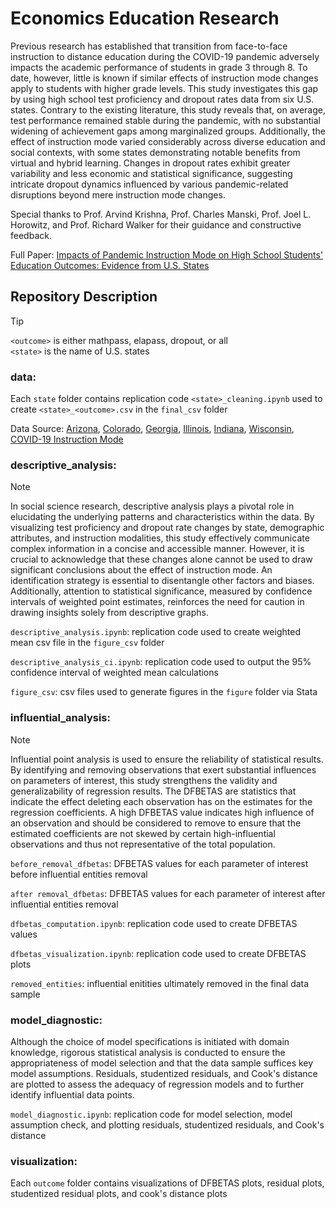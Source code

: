 # Economics Education Research
Previous research has established that transition from face-to-face instruction to distance education during the COVID-19 pandemic adversely impacts the academic performance of students in grade 3 through 8. To date, however, little is known if similar effects of instruction mode changes apply to students with higher grade levels. This study investigates this gap by using high school test proficiency and dropout rates data from six U.S. states. Contrary to the existing literature, this study reveals that, on average, test performance remained stable during the pandemic, with no substantial widening of achievement gaps among marginalized groups. Additionally, the effect of instruction mode varied considerably across diverse education and social contexts, with some states demonstrating notable benefits from virtual and hybrid learning. Changes in dropout rates exhibit greater variability and less economic and statistical significance, suggesting intricate dropout dynamics influenced by various pandemic-related disruptions beyond mere instruction mode changes. 

Special thanks to Prof. Arvind Krishna, Prof. Charles Manski, Prof. Joel L. Horowitz, and Prof. Richard Walker for their guidance and constructive feedback.

Full Paper: [Impacts of Pandemic Instruction Mode on High School Students' Education Outcomes: Evidence from U.S. States](https://acrobat.adobe.com/id/urn:aaid:sc:VA6C2:2f0197f0-2f15-4698-a99c-dcd390efa3b7)

## Repository Description

>[!TIP]
>`<outcome>` is either mathpass, elapass, dropout, or all<br />
>`<state>` is the name of U.S. states<br />

### data: 

Each `state` folder contains replication code `<state>_cleaning.ipynb` used to create `<state>_<outcome>.csv` in the `final_csv` folder

Data Source: [Arizona](https://www.azed.gov/accountability-research/data), [Colorado](https://www.cde.state.co.us/cdereval), [Georgia](https://gosa.georgia.gov/dashboards-data-report-card/downloadable-data), [Illinois](https://www.isbe.net/Pages/Data-Analysis.aspx), [Indiana](https://www.in.gov/doe/it/data-center-and-reports/), [Wisconsin](https://dpi.wi.gov/wisedash/download-files/type?field_wisedash_upload_type_value=All), [COVID-19 Instruction Mode](https://www.covidschooldatahub.com/)

### descriptive_analysis:

> [!NOTE]  
> In social science research, descriptive analysis plays a pivotal role in elucidating the underlying patterns and characteristics within the data. By visualizing test proficiency and dropout rate changes by state, demographic attributes, and instruction modalities, this study effectively communicate complex information in a concise and accessible manner. However, it is crucial to acknowledge that these changes alone cannot be used to draw significant conclusions about the effect of instruction mode. An identification strategy is essential to disentangle other factors and biases. Additionally, attention to statistical significance, measured by confidence intervals of weighted point estimates, reinforces the need for caution in drawing insights solely from descriptive graphs.

`descriptive_analysis.ipynb`: replication code used to create weighted mean csv file in the `figure_csv` folder

`descriptive_analysis_ci.ipynb`: replication code used to output the 95% confidence interval of weighted mean calculations

`figure_csv`: csv files used to generate figures in the `figure` folder via Stata

### influential_analysis: 

> [!NOTE]  
> Influential point analysis is used to ensure the reliability of statistical results. By identifying and removing observations that exert substantial influences on parameters of interest, this study strengthens the validity and generalizability of regression results. The DFBETAS are statistics that indicate the effect deleting each observation has on the estimates for the regression coefficients. A high DFBETAS value indicates high influence of an observation and should be considered to remove to ensure that the estimated coefficients are not skewed by certain high-influential observations and thus not representative of the total population.

`before_removal_dfbetas`: DFBETAS values for each parameter of interest before influential entities removal

`after removal_dfbetas`: DFBETAS values for each parameter of interest after influential entities removal

`dfbetas_computation.ipynb`: replication code used to create DFBETAS values

`dfbetas_visualization.ipynb`: replication code used to create DFBETAS plots

`removed_entities`: influential enitities ultimately removed in the final data sample

### model_diagnostic:

Although the choice of model specifications is initiated with domain knowledge, rigorous statistical analysis is conducted to ensure the appropriateness of model selection and that the data sample suffices key model assumptions. Residuals, studentized residuals, and Cook's distance are plotted to assess the adequacy of regression models and to further identify influential data points. 

`model_diagnostic.ipynb`: replication code for model selection, model assumption check, and plotting residuals, studentized residuals, and Cook's distance

### visualization:

Each `outcome` folder contains visualizations of DFBETAS plots, residual plots, studentized residual plots, and cook's distance plots

